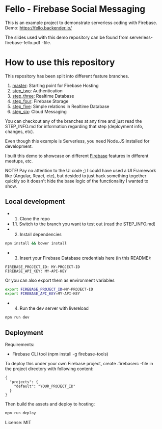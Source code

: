 # Fello - Firebase Social Messaging

This is an example project to demonstrate serverless coding with Firebase.
Demo: https://fello.backender.io/

The slides used with this demo repository can be found from serverless-firebase-fello.pdf -file.

# How to use this repository

This repository has been split into different feature branches.

1. [master](https://github.com/jerryjj/fello/tree/master): Starting point for Firebase Hosting
2. [step_two](https://github.com/jerryjj/fello/tree/step_two): Authentication
3. [step_three](https://github.com/jerryjj/fello/tree/step_three): Realtime Database
4. [step_four](https://github.com/jerryjj/fello/tree/step_four): Firebase Storage
5. [step_five](https://github.com/jerryjj/fello/tree/step_five): Simple relations in Realtime Database
6. [step_six](https://github.com/jerryjj/fello/tree/step_six): Cloud Messaging

You can checkout any of the branches at any time and just read the STEP_INFO.md
for information regarding that step (deployment info, changes, etc).

Even though this example is Serverless, you need Node.JS installed for development.

I built this demo to showcase on different [Firebase](https://firebase.google.com) features
in different meetups, etc.

NOTE! Pay no attention to the UI code ;) I could have used a UI Framework like (Angular, React, etc),
but desided to just hack something together quickly so it doesn't hide the base logic of the functionality
I wanted to show.

## Local development

* 1. Clone the repo
* 1.1. Switch to the branch you want to test out (read the STEP_INFO.md)
* 2. Install dependencies

```sh
npm install && bower install
```
* 3. Insert your Firebase Database credentials here (in this README):

```
FIREBASE_PROJECT_ID: MY-PROJECT-ID
FIREBASE_API_KEY: MY-API-KEY
```

Or you can also export them as environment variables

```sh
export FIREBASE_PROJECT_ID=MY-PROJECT-ID
export FIREBASE_API_KEY=MY-API-KEY
```

* 4. Run the dev server with livereload

```sh
npm run dev
```

## Deployment

Requirements:
* Firebase CLI tool (npm install -g firebase-tools)

To deploy this under your own Firebase project,
create .firebaserc -file in the project directory
with following content:

```
{
  "projects": {
    "default": "YOUR_PROJECT_ID"
  }
}
```

Then build the assets and deploy to hosting:

```sh
npm run deploy
```

License: MIT
